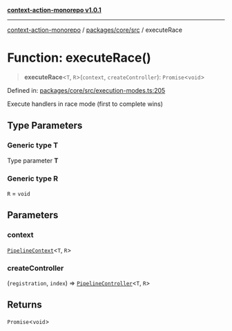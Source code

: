 [**context-action-monorepo v1.0.1**](../../../../README.md)

***

[context-action-monorepo](../../../../README.md) / [packages/core/src](../README.md) / executeRace

# Function: executeRace()

> **executeRace**\<`T`, `R`\>(`context`, `createController`): `Promise`&lt;`void`&gt;

Defined in: [packages/core/src/execution-modes.ts:205](https://github.com/mineclover/context-action/blob/08bf17d6ec1c09cfe0ffb9710189395df90c9772/packages/core/src/execution-modes.ts#L205)

Execute handlers in race mode (first to complete wins)

## Type Parameters

### Generic type T

Type parameter **T**

### Generic type R

`R` = `void`

## Parameters

### context

[`PipelineContext`](../interfaces/PipelineContext.md)\<`T`, `R`\>

### createController

(`registration`, `index`) => [`PipelineController`](../interfaces/PipelineController.md)\<`T`, `R`\>

## Returns

`Promise`&lt;`void`&gt;
